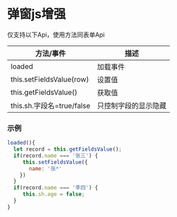 # 弹窗js增强

仅支持以下Api，使用方法同表单Api

| 方法/事件                    | 描述         |
|--------------------------|------------|
| loaded                   | 加载事件       |
| this.setFieldsValue(row) | 设置值        |
| this.getFieldsValue()    | 获取值        |
| this.sh.字段名=true/false   | 只控制字段的显示隐藏 |

### 示例

```js
loaded(){
  let record = this.getFieldsValue();
  if(record.name === '张三') {
     this.setFieldsValue({
       name: '张*'
    })
  }
  if(record.name === '李四') {
     this.sh.age = false;
  }
}
```
